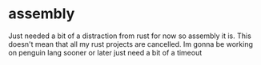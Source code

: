 # assembly
Just needed a bit of a distraction from rust for now so assembly it is. This doesn't mean that all my rust projects are cancelled. Im gonna be working on penguin lang sooner or later just need a bit of a timeout
